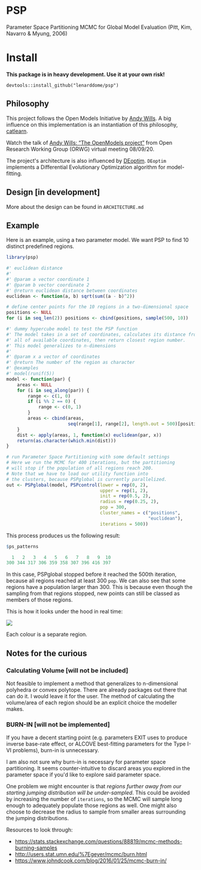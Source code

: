 # PSP

Parameter Space Partitioning MCMC for Global Model Evaluation (Pitt, Kim, Navarro
& Myung, 2006)

# Install

**This package is in heavy development. Use it at your own risk!**

```
devtools::install_github("lenarddome/psp")
```

## Philosophy

This project follows the Open Models Initiative by [Andy Wills](https://github.com/ajwills72).
A big influence on this implementation is an instantiation of this philosophy, [catlearn](https://github.com/ajwills72/catlearn).

Watch the talk of [Andy Wills: “The OpenModels project”](https://youtu.be/SfqkqEYagJU)
from Open Research Working Group (ORWG) virtual meeting 08/09/20.

The project's architecture is also influenced by [DEoptim](https://github.com/ArdiaD/DEoptim).
`DEoptim` implements a Differential Evolutionary Optimization algorithm for
model-fitting.

## Design [in development]

More about the design can be found in `ARCHITECTURE.md`

## Example

Here is an example, using a two parameter model. We want PSP to find 10 distinct
predefined regions.

```r
library(psp)

#' euclidean distance
#'
#' @param a vector coordinate 1
#' @param b vector coordinate 2
#' @return euclidean distance between coordinates
euclidean <- function(a, b) sqrt(sum((a - b)^2))

# define center points for the 10 regions in a two-dimensional space 
positions <- NULL
for (i in seq_len(2)) positions <- cbind(positions, sample(500, 10))

#' dummy hypercube model to test the PSP function
#' The model takes in a set of coordinates, calculates its distance from all
#' all of available coordinates, then return closest region number.
#' This model generalizes to n-dimensions
#'
#' @param x a vector of coordinates
#' @return The number of the region as character
#' @examples
#' model(runif(5))
model <- function(par) {
    areas <- NULL 
    for (i in seq_along(par)) {
        range <- c(1, 0)
        if (i %% 2 == 0) {
            range <- c(0, 1)
        } 
        areas <- cbind(areas,
                       seq(range[1], range[2], length.out = 500)[positions[,i]])
    }
    dist <- apply(areas, 1, function(x) euclidean(par, x))
    return(as.character(which.min(dist)))
}

# run Parameter Space Partitioning with some default settings
# Here we run the MCMC for 400 iterations, but the partitioning
# will stop if the population of all regions reach 200.
# Note that we have to load our utility function into
# the clusters, because PSPglobal is currently parallelized.
out <- PSPglobal(model, PSPcontrol(lower = rep(0, 2),
                                   upper = rep(1, 2),
                                   init = rep(0.5, 2),
                                   radius = rep(0.25, 2),
                                   pop = 300,
                                   cluster_names = c("positions",
                                                     "euclidean"),
                                   iterations = 500))
```

This process produces us the following result:

```r
$ps_patterns

  1   2   3   4   5   6   7   8   9  10
300 344 317 306 359 358 307 396 416 397
```

In this case, PSPglobal stopped before it reached the 500th iteration, because
all regions reached at least 300 `pop`. We can also see that some regions have a
population larger than 300. This is because even though the sampling from that
regions stopped, new points can still be classed as members of those regions.

This is how it looks under the hood in real time:

![](./docs/figures/psp.gif)

Each colour is a separate region.

## Notes for the curious

### Calculating Volume \[will not be included]

Not feasible to implement a method that generalizes to n-dimensional polyhedra
or convex polytope. There are already packages out there that can do it. I would
leave it for the user. The method of calculating the volume/area of each region
should be an explicit choice the modeller makes.

### BURN-IN \[will not be implemented]

If you have a decent starting point (e.g. parameters EXIT uses to produce inverse
base-rate effect, or ALCOVE best-fitting parameters for the Type I-VI problems),
burn-in is unnecessary.

I am also not sure why burn-in is necessary for parameter space partitioning.
It seems counter-intuitive to discard areas you explored in the parameter space
if you'd like to explore said parameter space.

One problem we might encounter is that *regions further away from our starting
jumping distribution will be under-sampled*. This could be avoided by increasing the number
of `iterations`, so the MCMC will sample long enough to adequately populate
those regions as well. One might also choose to decrease the radius to
sample from smaller areas surrounding the jumping distributions.

Resources to look through:

*   https://stats.stackexchange.com/questions/88819/mcmc-methods-burning-samples
*   http://users.stat.umn.edu/%7Egeyer/mcmc/burn.html
*   https://www.johndcook.com/blog/2016/01/25/mcmc-burn-in/
